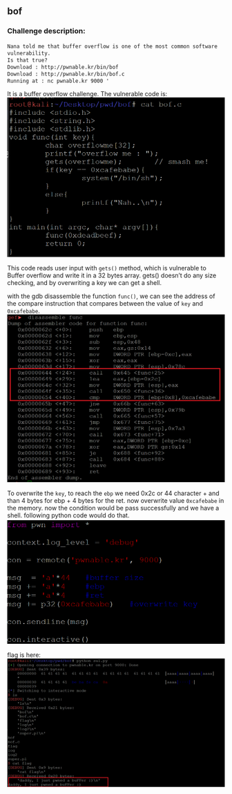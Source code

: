 
## bof

### Challenge description:

    Nana told me that buffer overflow is one of the most common software vulnerability. 
    Is that true?
    Download : http://pwnable.kr/bin/bof
    Download : http://pwnable.kr/bin/bof.c
    Running at : nc pwnable.kr 9000 '

It is a buffer overflow challenge. The vulnerable code is:
![App Screenshot](https://github.com/majidgourkani/PWN-writeups/blob/main/images/bof-1.png)

This code reads user input with `gets()` method, which is vulnerable to Buffer overflow and write it in a 32 bytes array.
gets() doesn’t do any size checking, and by overwriting a key we can get a shell.

with the gdb disassemble the function `func()`, we can see the address of the compare instruction that compares between the value of `key` and `0xcafebabe`.
![App Screenshot](https://github.com/majidgourkani/PWN-writeups/blob/main/images/bof-2.png)

To overwrite the `key`, to reach the `ebp` we need 0x2c or 44 character + and than 4 bytes for ebp + 4 bytes for the ret.
now overwrite value `0xcafebabe` in the memory. now the condition would be pass successfully and we have a shell.
following python code would do that.
![App Screenshot](https://github.com/majidgourkani/PWN-writeups/blob/main/images/bof-3.png)

flag is here: 
![App Screenshot](https://github.com/majidgourkani/PWN-writeups/blob/main/images/bof-4.png)
